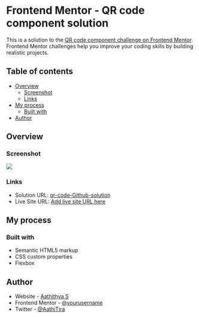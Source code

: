 # Frontend Mentor - QR code component solution

This is a solution to the [QR code component challenge on Frontend Mentor](https://www.frontendmentor.io/challenges/qr-code-component-iux_sIO_H). Frontend Mentor challenges help you improve your coding skills by building realistic projects. 

## Table of contents

- [Overview](#overview)
  - [Screenshot](#screenshot)
  - [Links](#links)
- [My process](#my-process)
  - [Built with](#built-with)
- [Author](#author)

## Overview

### Screenshot

![](./images/qr-code-component-screenshot.jpg)

### Links

- Solution URL: [qr-code-Github-solution](https://github.com/AathiTira/QR-code-component-FM)
- Live Site URL: [Add live site URL here](https://your-live-site-url.com)

## My process

### Built with

- Semantic HTML5 markup
- CSS custom properties
- Flexbox

## Author

- Website - [Aathithya S](https://aathitiras.hashnode.dev/)
- Frontend Mentor - [@yourusername](https://www.frontendmentor.io/profile/AathiTira)
- Twitter - [@AathiTira](https://www.twitter.com/AathiTira)
